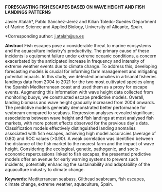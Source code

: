 **FORESCASTING FISH ESCAPES BASED ON WAVE HEIGHT AND FISH LANDINGS PATTERNS**

Javier Atalah*, Pablo Sánchez-Jerez and Kilian Toledo-Guedes
Department of Marine Science and Applied Biology, University of Alicante, Spain.

*Corresponding author: j.atalah@ua.es

**Abstract**
Fish escapes pose a considerable threat to marine ecosystems and the aquaculture industry's productivity. The primary cause of these incidents is equipment failure under extreme oceanic conditions, a concern exacerbated by the anticipated increase in frequency and intensity of extreme weather events due to climate change. To address this, developing forecasting models is crucial for informing farm management and mitigating potential impacts. In this study, we detected anomalies in artisanal fisheries landings data from 2004 to 2021 for the two most cultivated species along the Spanish Mediterranean coast and used them as a proxy for escape events. Augmenting this information with wave height data collected from monitoring buoys, we constructed escape predictive models. Overall, landing biomass and wave height gradually increased from 2004 onwards. The predictive models generally demonstrated better performance for seabream compared to seabass. Regression analyses revealed significant associations between wave height and fish landings at most analysed fish markets, with more potent effects observed for the previous day's data. Classification models effectively distinguished landing anomalies associated with fish escapes, achieving high model accuracies (average of 0.80) and ROC values (>0.90). A weak correlation was identified between the distance of the fish market to the nearest farm and the impact of wave height. Considering the ecological, genetic, pathogenic, and socio-economic repercussions linked to fish escapes, the presented predictive models offer an avenue for early warning systems to prevent such incidents, potentially enhancing the sustainability and adaptability of the aquaculture industry to climate change.

**Keywords**: Mediterranean seabass, Gilthead seabream, fish escapes, climate change, extreme weather, aquaculture, Spain.
